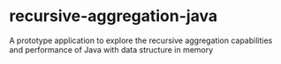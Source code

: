 recursive-aggregation-java
==========================

A prototype application to explore the recursive aggregation capabilities and performance of Java with data structure in memory
